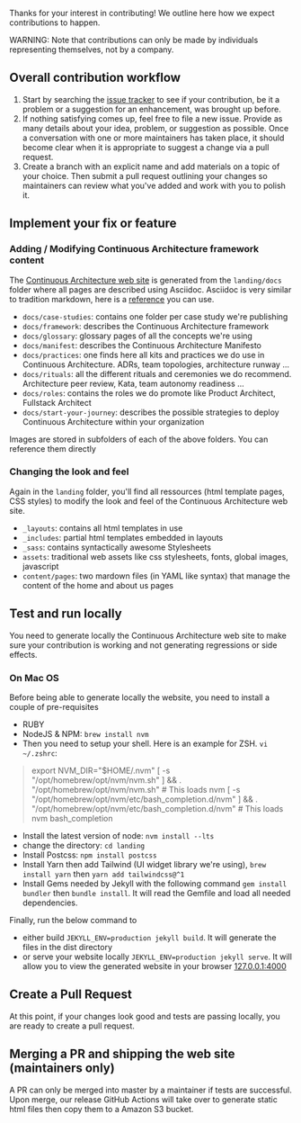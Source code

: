 Thanks for your interest in contributing! We outline here how we expect contributions to happen.

WARNING: Note that contributions can only be made by individuals representing themselves, not by a company.

## Overall contribution workflow

1. Start by searching the [issue tracker](https://github.com/michelin/Continuous-Architecture-Toolkit/issues) to see if your contribution, be it a problem or a suggestion for an enhancement, was brought up before.
2. If nothing satisfying comes up, feel free to file a new issue. Provide as many details about your idea, problem, or suggestion as possible. Once a conversation with one or more maintainers has taken place, it should become clear when it is appropriate to suggest a change via a pull request.
3. Create a branch with an explicit name and add materials on a topic of your choice. Then submit a pull request outlining your changes so maintainers can review what you've added and work with you to polish it.

## Implement your fix or feature

### Adding / Modifying Continuous Architecture framework content

The [Continuous Architecture web site](https://continuous-architecture.org) is generated from the `landing/docs` folder where all pages are described using Asciidoc. Asciidoc is very similar to tradition markdown, here is a [reference](https://docs.asciidoctor.org/asciidoc/latest/syntax-quick-reference/) you can use.

* `docs/case-studies`: contains one folder per case study we're publishing
* `docs/framework`: describes the Continuous Architecture framework
* `docs/glossary`: glossary pages of all the concepts we're using
* `docs/manifest`: describes the Continuous Architecture Manifesto
* `docs/practices`: one finds here all kits and practices we do use in Continuous Architecture. ADRs, team topologies, architecture runway ...
* `docs/rituals`: all the different rituals and ceremonies we do recommend. Architecture peer review, Kata, team autonomy readiness ...
* `docs/roles`: contains the roles we do promote like Product Architect, Fullstack Architect
* `docs/start-your-journey`: describes the possible strategies to deploy Continuous Architecture within your organization

Images are stored in subfolders of each of the above folders. You can reference them directly 

### Changing the look and feel

Again in the `landing` folder, you'll find all ressources (html template pages, CSS styles) to modify the look and feel of the Continuous Architecture web site.

* `_layouts`: contains all html templates in use 
* `_includes`: partial html templates embedded in layouts
* `_sass`: contains syntactically awesome Stylesheets
* `assets`: traditional web assets like css stylesheets, fonts, global images, javascript 
* `content/pages`: two mardown files (in YAML like syntax) that manage the content of the home and about us pages

## Test and run locally

You need to generate locally the Continuous Architecture web site to make sure your contribution is working and not generating regressions or side effects.

### On Mac OS

Before being able to generate locally the website, you need to install a couple of pre-requisites

* RUBY
* NodeJS & NPM: `brew install nvm`
* Then you need to setup your shell. Here is an example for ZSH. `vi ~/.zshrc`:

>export NVM_DIR="$HOME/.nvm"
  [ -s "/opt/homebrew/opt/nvm/nvm.sh" ] && \. "/opt/homebrew/opt/nvm/nvm.sh"  # This loads nvm
  [ -s "/opt/homebrew/opt/nvm/etc/bash_completion.d/nvm" ] && \. "/opt/homebrew/opt/nvm/etc/bash_completion.d/nvm"  # This loads nvm bash_completion

* Install the latest version of node: `nvm install --lts`
* change the directory: `cd landing`
* Install Postcss: `npm install postcss`
* Install Yarn then add Tailwind (UI widget library we're using), `brew install yarn` then `yarn add tailwindcss@^1`
* Install Gems needed by Jekyll with the following command `gem install bundler` then `bundle install`. It will read the Gemfile and load all needed dependencies.

Finally, run the below command to 

* either build `JEKYLL_ENV=production jekyll build`. It will generate the files in the dist directory
* or serve your website locally `JEKYLL_ENV=production jekyll serve`. It will allow you to view the generated website in your browser [127.0.0.1:4000](http://127.0.0.1:4000)

## Create a Pull Request

At this point, if your changes look good and tests are passing locally, you are ready to create a pull request.

## Merging a PR and shipping the web site (maintainers only)

A PR can only be merged into master by a maintainer if tests are successful. Upon merge, our release GitHub Actions will take over to generate static html files then copy them to a Amazon S3 bucket.